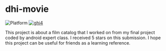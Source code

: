 # dhi-movie
![Platform](https://img.shields.io/badge/platform-Android-brightgreen)
[![ghi4](https://circleci.com/gh/ghi4/dhi-movie.svg?style=shield)](https://circleci.com/gh/ghi4/dhi-movie)


This project is about a film catalog that I worked on from my final project coded by android expert class. I received 5 stars on this submission.
I hope this project can be useful for friends as a learning reference.


